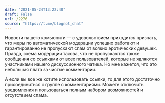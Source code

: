 ```yaml
---
date: "2021-05-24T13:22:40"
draft: False
url: /2276
source: "https://t.me/blognot_chat"
---
```


Новости нашего комьюнити — с удовольствием приходится признать, что меры по автоматической модерации успешно работают и гарантированно не пропускают спам от всяких эротических девушек. Правда, схема модерации такова, что не пропускаются также сообщения со ссылками от всех пользователей, которые не являются участниками нашего дискуссионного чатика. Но мне кажется, что это небольшая плата за чистые комментарии.

А если вы все же хотите использовать ссылки, то для этого достаточно присоединиться к группе с комментариями. Можете отключить уведомления и пользоваться полным набором возможностей и отсутствием спама.
